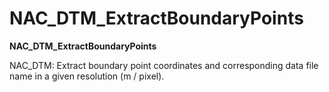 # NAC_DTM_ExtractBoundaryPoints

**NAC_DTM_ExtractBoundaryPoints**

NAC_DTM: Extract boundary point coordinates and corresponding data file name in a given resolution (m / pixel). 
